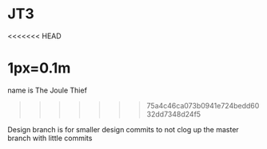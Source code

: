# JT3
<<<<<<< HEAD

1px=0.1m
=======
name is The Joule Thief
>>>>>>> 75a4c46ca073b0941e724bedd6032dd7348d24f5

Design branch is for smaller design commits to not clog up the master branch with little commits
